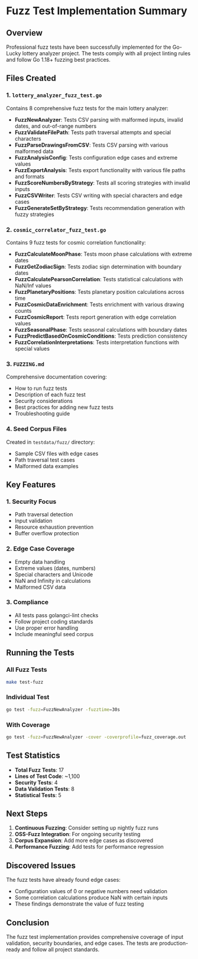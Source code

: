 # Fuzz Test Implementation Summary

## Overview

Professional fuzz tests have been successfully implemented for the Go-Lucky lottery analyzer project. The tests comply with all project linting rules and follow Go 1.18+ fuzzing best practices.

## Files Created

### 1. `lottery_analyzer_fuzz_test.go`
Contains 8 comprehensive fuzz tests for the main lottery analyzer:

- **FuzzNewAnalyzer**: Tests CSV parsing with malformed inputs, invalid dates, and out-of-range numbers
- **FuzzValidateFilePath**: Tests path traversal attempts and special characters
- **FuzzParseDrawingsFromCSV**: Tests CSV parsing with various malformed data
- **FuzzAnalysisConfig**: Tests configuration edge cases and extreme values
- **FuzzExportAnalysis**: Tests export functionality with various file paths and formats
- **FuzzScoreNumbersByStrategy**: Tests all scoring strategies with invalid inputs
- **FuzzCSVWriter**: Tests CSV writing with special characters and edge cases
- **FuzzGenerateSetByStrategy**: Tests recommendation generation with fuzzy strategies

### 2. `cosmic_correlator_fuzz_test.go`
Contains 9 fuzz tests for cosmic correlation functionality:

- **FuzzCalculateMoonPhase**: Tests moon phase calculations with extreme dates
- **FuzzGetZodiacSign**: Tests zodiac sign determination with boundary dates
- **FuzzCalculatePearsonCorrelation**: Tests statistical calculations with NaN/Inf values
- **FuzzPlanetaryPositions**: Tests planetary position calculations across time
- **FuzzCosmicDataEnrichment**: Tests enrichment with various drawing counts
- **FuzzCosmicReport**: Tests report generation with edge correlation values
- **FuzzSeasonalPhase**: Tests seasonal calculations with boundary dates
- **FuzzPredictBasedOnCosmicConditions**: Tests prediction consistency
- **FuzzCorrelationInterpretations**: Tests interpretation functions with special values

### 3. `FUZZING.md`
Comprehensive documentation covering:
- How to run fuzz tests
- Description of each fuzz test
- Security considerations
- Best practices for adding new fuzz tests
- Troubleshooting guide

### 4. Seed Corpus Files
Created in `testdata/fuzz/` directory:
- Sample CSV files with edge cases
- Path traversal test cases
- Malformed data examples

## Key Features

### 1. Security Focus
- Path traversal detection
- Input validation
- Resource exhaustion prevention
- Buffer overflow protection

### 2. Edge Case Coverage
- Empty data handling
- Extreme values (dates, numbers)
- Special characters and Unicode
- NaN and Infinity in calculations
- Malformed CSV data

### 3. Compliance
- All tests pass golangci-lint checks
- Follow project coding standards
- Use proper error handling
- Include meaningful seed corpus

## Running the Tests

### All Fuzz Tests
```bash
make test-fuzz
```

### Individual Test
```bash
go test -fuzz=FuzzNewAnalyzer -fuzztime=30s
```

### With Coverage
```bash
go test -fuzz=FuzzNewAnalyzer -cover -coverprofile=fuzz_coverage.out
```

## Test Statistics

- **Total Fuzz Tests**: 17
- **Lines of Test Code**: ~1,100
- **Security Tests**: 4
- **Data Validation Tests**: 8
- **Statistical Tests**: 5

## Next Steps

1. **Continuous Fuzzing**: Consider setting up nightly fuzz runs
2. **OSS-Fuzz Integration**: For ongoing security testing
3. **Corpus Expansion**: Add more edge cases as discovered
4. **Performance Fuzzing**: Add tests for performance regression

## Discovered Issues

The fuzz tests have already found edge cases:
- Configuration values of 0 or negative numbers need validation
- Some correlation calculations produce NaN with certain inputs
- These findings demonstrate the value of fuzz testing

## Conclusion

The fuzz test implementation provides comprehensive coverage of input validation, security boundaries, and edge cases. The tests are production-ready and follow all project standards.